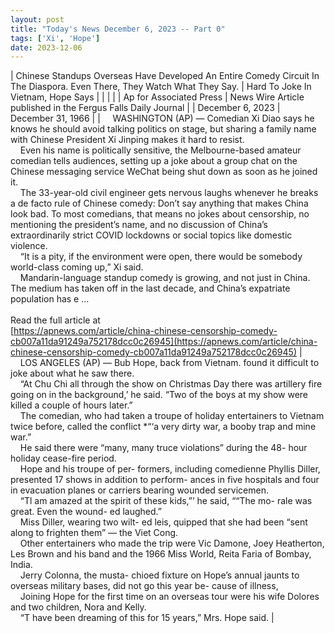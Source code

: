 ```yaml
---
layout: post
title: "Today's News December 6, 2023 -- Part 0"
tags: ['Xi', 'Hope']
date: 2023-12-06
---
```


| Chinese Standups Overseas Have Developed An Entire Comedy Circuit In The Diaspora. Even There, They Watch What They Say. | Hard To Joke In Vietnam, Hope Says  |
|  |  |
| Ap for Associated Press | News Wire Article published in the Fergus Falls Daily Journal |
| December 6, 2023 | December 31, 1966 |
| &nbsp;&nbsp;&nbsp;&nbsp;WASHINGTON (AP) — Comedian Xi Diao says he knows he should avoid talking politics on stage, but sharing a family name with Chinese President Xi Jinping makes it hard to resist.<br>&nbsp;&nbsp;&nbsp;&nbsp;Even his name is politically sensitive, the Melbourne-based amateur comedian tells audiences, setting up a joke about a group chat on the Chinese messaging service WeChat being shut down as soon as he joined it.<br>&nbsp;&nbsp;&nbsp;&nbsp;The 33-year-old civil engineer gets nervous laughs whenever he breaks a de facto rule of Chinese comedy: Don’t say anything that makes China look bad. To most comedians, that means no jokes about censorship, no mentioning the president’s name, and no discussion of China’s extraordinarily strict COVID lockdowns or social topics like domestic violence.<br>&nbsp;&nbsp;&nbsp;&nbsp;“It is a pity, if the environment were open, there would be somebody world-class coming up,” Xi said.<br>&nbsp;&nbsp;&nbsp;&nbsp;Mandarin-language standup comedy is growing, and not just in China. The medium has taken off in the last decade, and China’s expatriate population has e ...<br><br>Read the full article at<br>[https://apnews.com/article/china-chinese-censorship-comedy-cb007a11da91249a752178dcc0c26945](https://apnews.com/article/china-chinese-censorship-comedy-cb007a11da91249a752178dcc0c26945) | &nbsp;&nbsp;&nbsp;&nbsp;LOS ANGELES (AP) — Bub Hope, back from Vietnam. found it difficult to joke about what he saw there.<br>&nbsp;&nbsp;&nbsp;&nbsp;“At Chu Chi all through the show on Christmas Day there was artillery fire going on in the background,’ he said. “Two of the boys at my show were killed a couple of hours later.”<br>&nbsp;&nbsp;&nbsp;&nbsp;The comedian, who had taken a troupe of holiday entertainers to Vietnam twice before, called the conflict *“‘a very dirty war, a booby trap and mine war.”<br>&nbsp;&nbsp;&nbsp;&nbsp;He said there were “many, many truce violations” during the 48- hour holiday cease-fire period.<br>&nbsp;&nbsp;&nbsp;&nbsp;Hope and his troupe of per- formers, including comedienne Phyllis Diller, presented 17 shows in addition to perform- ances in five hospitals and four in evacuation planes or carriers bearing wounded servicemen.<br>&nbsp;&nbsp;&nbsp;&nbsp;“Tl am amazed at the spirit of these kids,”’ he said, ““The mo- rale was great. Even the wound- ed laughed.”<br>&nbsp;&nbsp;&nbsp;&nbsp;Miss Diller, wearing two wilt- ed leis, quipped that she had been “sent along to frighten them” — the Viet Cong.<br>&nbsp;&nbsp;&nbsp;&nbsp;Other entertainers who made the trip were Vic Damone, Joey Heatherton, Les Brown and his band and the 1966 Miss World, Reita Faria of Bombay, India.<br>&nbsp;&nbsp;&nbsp;&nbsp;Jerry Colonna, the musta- chioed fixture on Hope’s annual jaunts to overseas military bases, did not go this year be- cause of illness,<br>&nbsp;&nbsp;&nbsp;&nbsp;Joining Hope for the first time on an overseas tour were his wife Dolores and two children, Nora and Kelly.<br>&nbsp;&nbsp;&nbsp;&nbsp;“T have been dreaming of this for 15 years,” Mrs. Hope said.  |